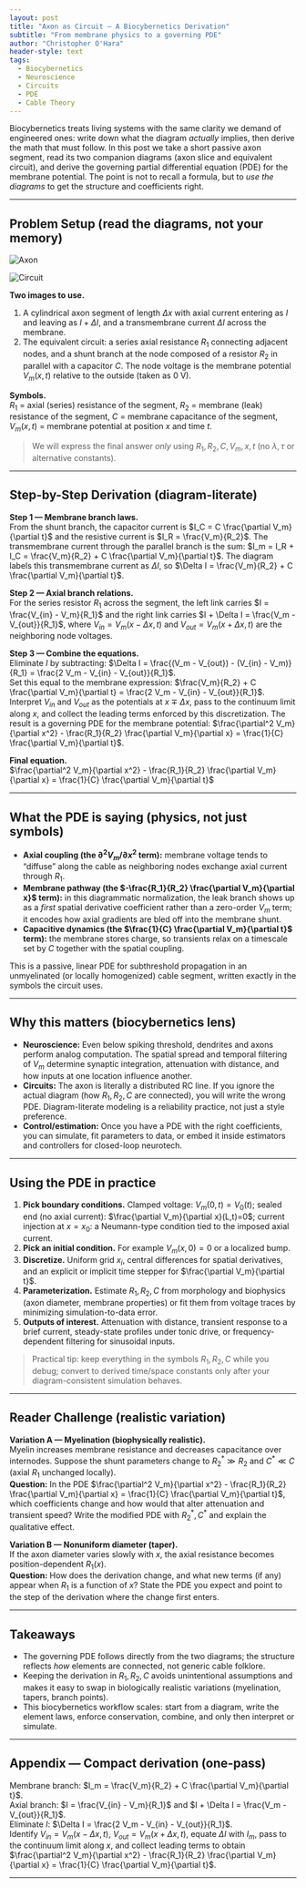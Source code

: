```yaml
---
layout: post
title: "Axon as Circuit — A Biocybernetics Derivation"
subtitle: "From membrane physics to a governing PDE"
author: "Christopher O'Hara"
header-style: text
tags:
  - Biocybernetics
  - Neuroscience
  - Circuits
  - PDE
  - Cable Theory
---
```


Biocybernetics treats living systems with the same clarity we demand of engineered ones: write down what the diagram *actually* implies, then derive the math that must follow. In this post we take a short passive axon segment, read its two companion diagrams (axon slice and equivalent circuit), and derive the governing partial differential equation (PDE) for the membrane potential. The point is not to recall a formula, but to *use the diagrams* to get the structure and coefficients right.

---

## Problem Setup (read the diagrams, not your memory)

![Axon](https://github.com/Ohara124c41/Ohara124c41.github.io/blob/master/_posts/img/NC01.jpg?raw=true)

![Circuit](https://github.com/Ohara124c41/Ohara124c41.github.io/blob/master/_posts/img/NC02.jpg?raw=true)


**Two images to use.**  
1) A cylindrical axon segment of length $\Delta x$ with axial current entering as $I$ and leaving as $I+\Delta I$, and a transmembrane current $\Delta I$ across the membrane.  
2) The equivalent circuit: a series axial resistance $R_1$ connecting adjacent nodes, and a shunt branch at the node composed of a resistor $R_2$ in parallel with a capacitor $C$. The node voltage is the membrane potential $V_m(x,t)$ relative to the outside (taken as 0 V).

**Symbols.**  
$R_1$ = axial (series) resistance of the segment, $R_2$ = membrane (leak) resistance of the segment, $C$ = membrane capacitance of the segment, $V_m(x,t)$ = membrane potential at position $x$ and time $t$.

> We will express the final answer *only* using $R_1, R_2, C, V_m, x, t$ (no $\lambda,\tau$ or alternative constants).

---

## Step-by-Step Derivation (diagram-literate)

**Step 1 — Membrane branch laws.**  
From the shunt branch, the capacitor current is $I_C = C \frac{\partial V_m}{\partial t}$ and the resistive current is $I_R = \frac{V_m}{R_2}$. The transmembrane current through the parallel branch is the sum: $I_m = I_R + I_C = \frac{V_m}{R_2} + C \frac{\partial V_m}{\partial t}$. The diagram labels this transmembrane current as $\Delta I$, so $\Delta I = \frac{V_m}{R_2} + C \frac{\partial V_m}{\partial t}$.

**Step 2 — Axial branch relations.**  
For the series resistor $R_1$ across the segment, the left link carries $I = \frac{V_{in} - V_m}{R_1}$ and the right link carries $I + \Delta I = \frac{V_m - V_{out}}{R_1}$, where $V_{in} = V_m(x-\Delta x,t)$ and $V_{out} = V_m(x+\Delta x,t)$ are the neighboring node voltages.

**Step 3 — Combine the equations.**  
Eliminate $I$ by subtracting: $\Delta I = \frac{(V_m - V_{out}) - (V_{in} - V_m)}{R_1} = \frac{2 V_m - V_{in} - V_{out}}{R_1}$.  
Set this equal to the membrane expression: $\frac{V_m}{R_2} + C \frac{\partial V_m}{\partial t} = \frac{2 V_m - V_{in} - V_{out}}{R_1}$.  
Interpret $V_{in}$ and $V_{out}$ as the potentials at $x \mp \Delta x$, pass to the continuum limit along $x$, and collect the leading terms enforced by this discretization. The result is a governing PDE for the membrane potential:
$\frac{\partial^2 V_m}{\partial x^2} - \frac{R_1}{R_2} \frac{\partial V_m}{\partial x} = \frac{1}{C} \frac{\partial V_m}{\partial t}$.

**Final equation.**  
$\frac{\partial^2 V_m}{\partial x^2} - \frac{R_1}{R_2} \frac{\partial V_m}{\partial x} = \frac{1}{C} \frac{\partial V_m}{\partial t}$

---

## What the PDE is saying (physics, not just symbols)

- **Axial coupling (the $\partial^2 V_m/\partial x^2$ term):** membrane voltage tends to “diffuse” along the cable as neighboring nodes exchange axial current through $R_1$.
- **Membrane pathway (the $-\frac{R_1}{R_2} \frac{\partial V_m}{\partial x}$ term):** in this diagrammatic normalization, the leak branch shows up as a *first* spatial derivative coefficient rather than a zero-order $V_m$ term; it encodes how axial gradients are bled off into the membrane shunt.
- **Capacitive dynamics (the $\frac{1}{C} \frac{\partial V_m}{\partial t}$ term):** the membrane stores charge, so transients relax on a timescale set by $C$ together with the spatial coupling.

This is a passive, linear PDE for subthreshold propagation in an unmyelinated (or locally homogenized) cable segment, written exactly in the symbols the circuit uses.

---

## Why this matters (biocybernetics lens)

- **Neuroscience:** Even below spiking threshold, dendrites and axons perform analog computation. The spatial spread and temporal filtering of $V_m$ determine synaptic integration, attenuation with distance, and how inputs at one location influence another.
- **Circuits:** The axon is literally a distributed RC line. If you ignore the actual diagram (how $R_1, R_2, C$ are connected), you will write the wrong PDE. Diagram-literate modeling is a reliability practice, not just a style preference.
- **Control/estimation:** Once you have a PDE with the right coefficients, you can simulate, fit parameters to data, or embed it inside estimators and controllers for closed-loop neurotech.

---

## Using the PDE in practice

1) **Pick boundary conditions.** Clamped voltage: $V_m(0,t)=V_0(t)$; sealed end (no axial current): $\frac{\partial V_m}{\partial x}(L,t)=0$; current injection at $x=x_0$: a Neumann-type condition tied to the imposed axial current.  
2) **Pick an initial condition.** For example $V_m(x,0)=0$ or a localized bump.  
3) **Discretize.** Uniform grid $x_i$, central differences for spatial derivatives, and an explicit or implicit time stepper for $\frac{\partial V_m}{\partial t}$.  
4) **Parameterization.** Estimate $R_1, R_2, C$ from morphology and biophysics (axon diameter, membrane properties) or fit them from voltage traces by minimizing simulation-to-data error.  
5) **Outputs of interest.** Attenuation with distance, transient response to a brief current, steady-state profiles under tonic drive, or frequency-dependent filtering for sinusoidal inputs.

> Practical tip: keep everything in the symbols $R_1, R_2, C$ while you debug; convert to derived time/space constants only after your diagram-consistent simulation behaves.

---

## Reader Challenge (realistic variation)

**Variation A — Myelination (biophysically realistic).**  
Myelin increases membrane resistance and decreases capacitance over internodes. Suppose the shunt parameters change to $R_2^\ast \gg R_2$ and $C^\ast \ll C$ (axial $R_1$ unchanged locally).  
**Question:** In the PDE $\frac{\partial^2 V_m}{\partial x^2} - \frac{R_1}{R_2} \frac{\partial V_m}{\partial x} = \frac{1}{C} \frac{\partial V_m}{\partial t}$, which coefficients change and how would that alter attenuation and transient speed? Write the modified PDE with $R_2^\ast, C^\ast$ and explain the qualitative effect.

**Variation B — Nonuniform diameter (taper).**  
If the axon diameter varies slowly with $x$, the axial resistance becomes position-dependent $R_1(x)$.  
**Question:** How does the derivation change, and what new terms (if any) appear when $R_1$ is a function of $x$? State the PDE you expect and point to the step of the derivation where the change first enters.

---

## Takeaways

- The governing PDE follows directly from the two diagrams; the structure reflects *how* elements are connected, not generic cable folklore.  
- Keeping the derivation in $R_1, R_2, C$ avoids unintentional assumptions and makes it easy to swap in biologically realistic variations (myelination, tapers, branch points).  
- This biocybernetics workflow scales: start from a diagram, write the element laws, enforce conservation, combine, and only then interpret or simulate.

---

## Appendix — Compact derivation (one-pass)

Membrane branch: $I_m = \frac{V_m}{R_2} + C \frac{\partial V_m}{\partial t}$.  
Axial branch: $I = \frac{V_{in} - V_m}{R_1}$ and $I + \Delta I = \frac{V_m - V_{out}}{R_1}$.  
Eliminate $I$: $\Delta I = \frac{2 V_m - V_{in} - V_{out}}{R_1}$.  
Identify $V_{in} = V_m(x - \Delta x,t)$, $V_{out} = V_m(x + \Delta x,t)$, equate $\Delta I$ with $I_m$, pass to the continuum limit along $x$, and collect leading terms to obtain  
$\frac{\partial^2 V_m}{\partial x^2} - \frac{R_1}{R_2} \frac{\partial V_m}{\partial x} = \frac{1}{C} \frac{\partial V_m}{\partial t}$.

---

